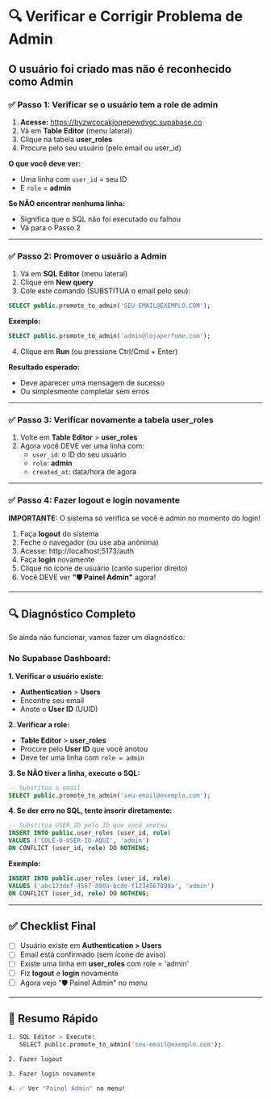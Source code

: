 # 🔍 Verificar e Corrigir Problema de Admin

## O usuário foi criado mas não é reconhecido como Admin

### ✅ Passo 1: Verificar se o usuário tem a role de admin

1. **Acesse:** https://byzwcocakjoqepewdvgc.supabase.co
2. Vá em **Table Editor** (menu lateral)
3. Clique na tabela **user_roles**
4. Procure pelo seu usuário (pelo email ou user_id)

**O que você deve ver:**
- Uma linha com `user_id` = seu ID
- E `role` = **admin**

**Se NÃO encontrar nenhuma linha:**
- Significa que o SQL não foi executado ou falhou
- Vá para o Passo 2

---

### ✅ Passo 2: Promover o usuário a Admin

1. Vá em **SQL Editor** (menu lateral)
2. Clique em **New query**
3. Cole este comando (SUBSTITUA o email pelo seu):

```sql
SELECT public.promote_to_admin('SEU-EMAIL@EXEMPLO.COM');
```

**Exemplo:**
```sql
SELECT public.promote_to_admin('admin@lojaperfume.com');
```

4. Clique em **Run** (ou pressione Ctrl/Cmd + Enter)

**Resultado esperado:**
- Deve aparecer uma mensagem de sucesso
- Ou simplesmente completar sem erros

---

### ✅ Passo 3: Verificar novamente a tabela user_roles

1. Volte em **Table Editor** > **user_roles**
2. Agora você DEVE ver uma linha com:
   - `user_id`: o ID do seu usuário
   - `role`: **admin**
   - `created_at`: data/hora de agora

---

### ✅ Passo 4: Fazer logout e login novamente

**IMPORTANTE:** O sistema só verifica se você é admin no momento do login!

1. Faça **logout** do sistema
2. Feche o navegador (ou use aba anônima)
3. Acesse: http://localhost:5173/auth
4. Faça **login** novamente
5. Clique no ícone de usuário (canto superior direito)
6. Você DEVE ver **"🛡️ Painel Admin"** agora!

---

## 🔍 Diagnóstico Completo

Se ainda não funcionar, vamos fazer um diagnóstico:

### No Supabase Dashboard:

**1. Verificar o usuário existe:**
- **Authentication** > **Users**
- Encontre seu email
- Anote o **User ID** (UUID)

**2. Verificar a role:**
- **Table Editor** > **user_roles**
- Procure pelo **User ID** que você anotou
- Deve ter uma linha com `role = admin`

**3. Se NÃO tiver a linha, execute o SQL:**
```sql
-- Substitua o email
SELECT public.promote_to_admin('seu-email@exemplo.com');
```

**4. Se der erro no SQL, tente inserir diretamente:**
```sql
-- Substitua USER_ID pelo ID que você anotou
INSERT INTO public.user_roles (user_id, role)
VALUES ('COLE-O-USER-ID-AQUI', 'admin')
ON CONFLICT (user_id, role) DO NOTHING;
```

**Exemplo:**
```sql
INSERT INTO public.user_roles (user_id, role)
VALUES ('abc123def-4567-890a-bcde-f1234567890a', 'admin')
ON CONFLICT (user_id, role) DO NOTHING;
```

---

## ✅ Checklist Final

- [ ] Usuário existe em **Authentication > Users**
- [ ] Email está confirmado (sem ícone de aviso)
- [ ] Existe uma linha em **user_roles** com role = 'admin'
- [ ] Fiz **logout** e **login** novamente
- [ ] Agora vejo "🛡️ Painel Admin" no menu

---

## 🎯 Resumo Rápido

```bash
1. SQL Editor > Execute:
   SELECT public.promote_to_admin('seu-email@exemplo.com');

2. Fazer logout

3. Fazer login novamente

4. ✅ Ver "Painel Admin" no menu!
```

